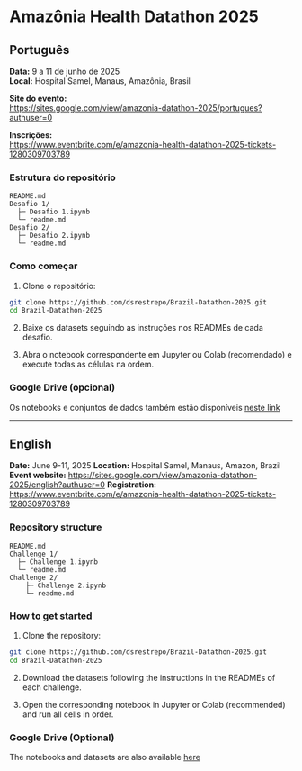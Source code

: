 # Amazônia Health Datathon 2025

## Português

**Data:** 9 a 11 de junho de 2025  
**Local:** Hospital Samel, Manaus, Amazônia, Brasil  

**Site do evento:**  
https://sites.google.com/view/amazonia-datathon-2025/portugues?authuser=0  

**Inscrições:**  
https://www.eventbrite.com/e/amazonia-health-datathon-2025-tickets-1280309703789  

### Estrutura do repositório

```text
README.md
Desafio 1/
  ├─ Desafio 1.ipynb
  └─ readme.md
Desafio 2/
  ├─ Desafio 2.ipynb
  └─ readme.md
```

### Como começar

1. Clone o repositório:
```bash
git clone https://github.com/dsrestrepo/Brazil-Datathon-2025.git
cd Brazil-Datathon-2025
```

2. Baixe os datasets seguindo as instruções nos READMEs de cada desafio.

3. Abra o notebook correspondente em Jupyter ou Colab (recomendado) e execute todas as células na ordem.

### Google Drive (opcional)
Os notebooks e conjuntos de dados também estão disponíveis [neste link](https://drive.google.com/drive/folders/1R-cju1aBlffUOzXBugwwjb31JHeJ6ijF?usp=sharing)  

---
## English

**Date:** June 9-11, 2025
**Location:** Hospital Samel, Manaus, Amazon, Brazil
**Event website:**
https://sites.google.com/view/amazonia-datathon-2025/english?authuser=0
**Registration:**
https://www.eventbrite.com/e/amazonia-health-datathon-2025-tickets-1280309703789 
### Repository structure

```text
README.md
Challenge 1/
  ├─ Challenge 1.ipynb
  └─ readme.md
Challenge 2/
    ├─ Challenge 2.ipynb
    └─ readme.md
```

### How to get started
1. Clone the repository:
```bash
git clone https://github.com/dsrestrepo/Brazil-Datathon-2025.git
cd Brazil-Datathon-2025
```

2. Download the datasets following the instructions in the READMEs of each challenge.

3. Open the corresponding notebook in Jupyter or Colab (recommended) and run all cells in order.

### Google Drive (Optional)
The notebooks and datasets are also available [here](https://drive.google.com/drive/folders/1R-cju1aBlffUOzXBugwwjb31JHeJ6ijF?usp=sharing)